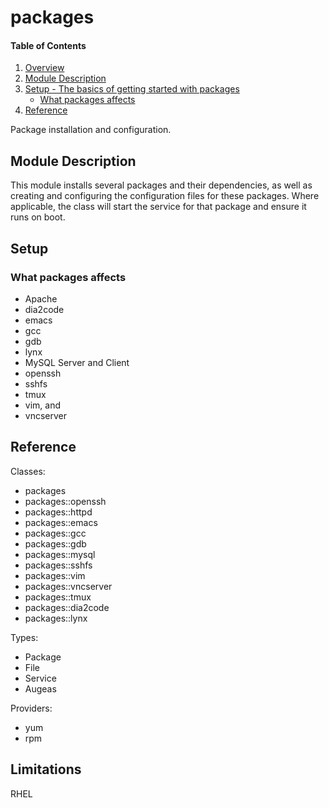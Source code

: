 # packages

#### Table of Contents

1. [Overview](#overview)
2. [Module Description](#module-description)
3. [Setup - The basics of getting started with packages](#setup)
    * [What packages affects](#what-packages-affects)
4. [Reference](#reference)

Package installation and configuration.

## Module Description

This module installs several packages and their dependencies, as well as creating and
configuring the configuration files for these packages. Where applicable, the class will
start the service for that package and ensure it runs on boot.

## Setup

### What packages affects

* Apache
* dia2code
* emacs
* gcc
* gdb
* lynx
* MySQL Server and Client
* openssh
* sshfs
* tmux
* vim, and
* vncserver

## Reference

Classes:
* packages
* packages::openssh
* packages::httpd
* packages::emacs
* packages::gcc
* packages::gdb
* packages::mysql
* packages::sshfs
* packages::vim
* packages::vncserver
* packages::tmux
* packages::dia2code
* packages::lynx

Types:
* Package
* File
* Service
* Augeas

Providers:
* yum
* rpm

## Limitations

RHEL
